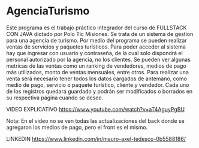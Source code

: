 # AgenciaTurismo

Este programa es el trabajo práctico integrador del curso de FULLSTACK CON JAVA dictado por Polo Tic Misiones. 
Se trata de un sistema de gestion para una agencia de turismo. Por medio del programa se pueden realizar ventas de servicios y paquetes turísticos.
Para poder acceder al sistema hay que ingresar con usuario y contraseña, de la cual solo dispondrá el personal autorizado por la agencia, no los clientes.
Se pueden ver algunas metricas de las ventas como un ranking de vendedores, medios de pago más utilizados, monto de ventas mensuales, entre otros. 
Para realizar una venta será necesario tener todos los datos cargados de antemano, como medio de pago, servicio o paquete turístico, cliente y vendedor.
Cada uno de los registros quedará guardado y podrán ser modificados o borrados en su respectiva página cuando se desee.

VIDEO EXPLICATIVO
https://www.youtube.com/watch?v=aT4AguyPgBU

Nota: En el video no se ven todas las actualizaciones del back donde se agregaron los medios de pago, pero el front es el mismo.

LINKEDIN
https://www.linkedin.com/in/mauro-axel-tedesco-0b5588186/
